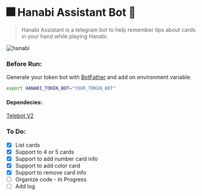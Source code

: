 # 🎆 Hanabi Assistant Bot 🤖
> Hanabi Assistant is a telegram bot to help remember tips about cards in your hand while playing Hanabi.
> 
![hanabi](https://user-images.githubusercontent.com/37939308/137025130-467b5900-827f-45bb-acee-4763e13e011e.gif)

### Before Run:
Generate your token bot with [BotFather](https://t.me/botfather) and add on environment variable:
```bash
export HANABI_TOKEN_BOT="YOUR_TOKEN_BOT"
```
#### Dependecies:
[Telebot V2](https://github.com/tucnak/telebot)

### To Do:
- [x] List cards
- [x] Support to 4 or 5 cards
- [x] Support to add number card info
- [x] Support to add color card
- [x] Support to remove card info
- [ ] Organize code - In Progress
- [ ] Add log
